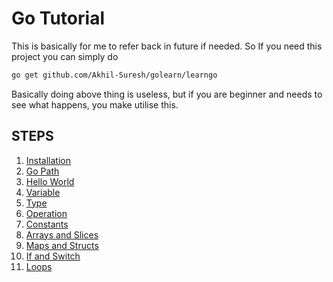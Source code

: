 # Go Tutorial

This is basically for me to refer back in future if needed.
So If you need this project you can simply do

```sh
go get github.com/Akhil-Suresh/golearn/learngo
```
Basically doing above thing is useless, but if you are beginner and needs to see what happens, you make utilise this.


## STEPS

1. [Installation](doc/Installation.md)
2. [Go Path](doc/GOPATH.md)
3. [Hello World](doc/HelloWorld.md)
4. [Variable](doc/Variables.md)
5. [Type](doc/Type.md)
6. [Operation](doc/Operations.md)
7. [Constants](doc/Constants.md)
8. [Arrays and Slices](doc/ArraysAndSlices.md)
9. [Maps and Structs](doc/MapsAndStructs.md)
10. [If and Switch](doc/ifAndSwitch.md)
11. [Loops](doc/loops.md)